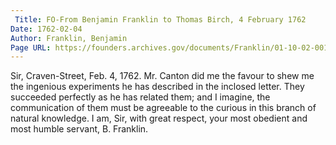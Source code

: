 ```yaml
---
 Title: FO-From Benjamin Franklin to Thomas Birch, 4 February 1762
Date: 1762-02-04
Author: Franklin, Benjamin
Page URL: https://founders.archives.gov/documents/Franklin/01-10-02-0019
---
```


Sir,
Craven-Street, Feb. 4, 1762.
Mr. Canton did me the favour to shew me the ingenious experiments he has described in the inclosed letter. They succeeded perfectly as he has related them; and I imagine, the communication of them must be agreeable to the curious in this branch of natural knowledge. I am, Sir, with great respect, your most obedient and most humble servant,
B. Franklin.

